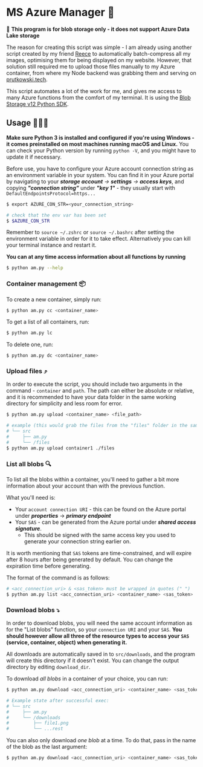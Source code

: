 # MS Azure Manager 📂

🚨 **This program is for blob storage only - it does not support Azure Data Lake storage**

The reason for creating this script was simple - I am already using another script created by my friend [Reece](https://github.com/Reeceeboii/Batch-Compression) 
to automatically batch-compress all my images, optimising them for being displayed on my website. However, that solution still required me to upload those files
manually to my Azure container, from where my Node backend was grabbing them and serving on [prutkowski.tech](https://prutkowski.tech).

This script automates a lot of the work for me, and gives me access to many Azure functions from the comfort of my terminal. It is using the [Blob Storage v12 Python SDK](https://github.com/Azure/azure-sdk-for-python).

## Usage 👨🏻‍💻

**Make sure Python 3 is installed and configured if you're using Windows - it comes preinstalled on most machines running macOS and Linux.** You can check your Python version by running `python -V`, and you might have to update it if necessary.

Before use, you have to configure your Azure account connection string as an environment variable in your system.
You can find it in your Azure portal by navigating to your _**storage account** -> **settings** -> **access keys**_, and copying _**"connection string"**_ under _**"key 1"**_ - they usually start with `DefaultEndpointsProtocol=https...`

```bash
$ export AZURE_CON_STR=<your_connection_string>

# check that the env var has been set
$ $AZURE_CON_STR
```
Remember to `source ~/.zshrc` or `source ~/.bashrc` after setting the environment variable in order for it to take effect. Alternatively you can kill your terminal instance and restart it. 

**You can at any time access information about all functions by running**
```bash
$ python am.py --help
```

### Container management 📦

To create a new container, simply  run:
```bash
$ python am.py cc <container_name>
```

To get a list of all containers, run:
```bash
$ python am.py lc
```

To delete one, run:
```bash
$ python am.py dc <container_name>
```

### Upload files ⤴️
In order to execute the script, you should include two arguments in the command - `container` and `path`.
The path can either be absolute or relative, and it is recommended to have your data folder in the same working directory for simplicity and less room for error.

```bash
$ python am.py upload <container_name> <file_path>

# example (this would grab the files from the "files" folder in the same working directory):
# └── src
#     ├── am.py
#     └── /files
$ python am.py upload container1 ./files
```

### List all blobs 🔍
To list all the blobs within a container, you'll need to gather a bit more information about your account than with the previous function.

What you'll need is:
- Your `account connection URI` - this can be found on the Azure portal under _**properties**_ -> _**primary endpoint**_
- Your `SAS` - can be generated from the Azure portal under _**shared access signature**_. 
  - This should be signed with the same access key you used to generate your connection string earlier on.


It is worth mentioning that `SAS` tokens are time-constrained, and will expire after 8 hours after being generated by default. You can
change the expiration time before generating.

The format of the command is as follows:

```bash
# <acc_connection_uri> & <sas_token> must be wrapped in quotes (" ")
$ python am.py list <acc_connection_uri> <container_name> <sas_token>
```

### Download blobs ⤵️
In order to download blobs, you will need the same account information as for the "List blobs" function, so your
`connection URI` and your `SAS`. **You should however allow all three of the resource types to access your `SAS` (service, container, object) when generating it.**

All downloads are automatically saved in to `src/downloads`, and the program will create this directory if it
doesn't exist. You can change the output directory by editing `download_dir`.

To download _all blobs_ in a container of your choice, you can run:

```bash
$ python am.py download <acc_connection_uri> <container_name> <sas_token>

# Example state after successful exec:
# └── src
#     ├── am.py
#     └── /downloads
#         ├── file1.png
#         └── ...rest
```

You can also only download _one blob_ at a time. To do that, pass in the name of the blob as the last argument:

```bash
$ python am.py download <acc_connection_uri> <container_name> <sas_token> <blob_name>
```

